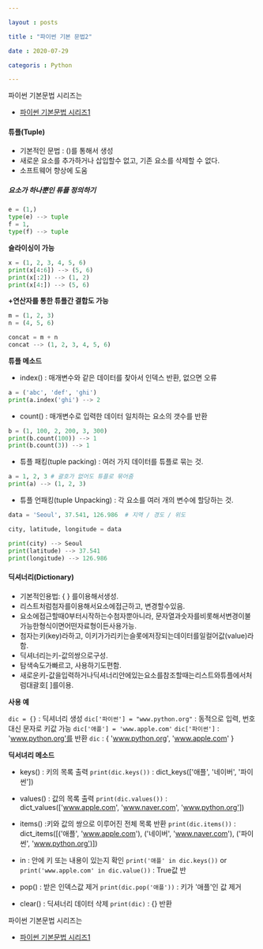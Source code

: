 ```yaml
---

layout : posts

title : "파이썬 기본 문법2"

date : 2020-07-29

categoris : Python

---
```


파이썬 기본문법 시리즈는
- [파이썬 기본문법 시리즈1](pkt369.github.io/pythonBasic1)



<h4>튜플(Tuple)</h4>

- 기본적인 문법 : ()를 통해서 생성
- 새로운 요소를 추가하거나 삽입할수 없고, 기존 요소를 삭제할 수 없다.
- 소프트웨어 향상에 도움

##### 요소가 하나뿐인 튜플 정의하기 #####
```Python
e = (1,)
type(e) --> tuple
f = 1,
type(f) --> tuple
```

**슬라이싱이 가능**
```Python
x = (1, 2, 3, 4, 5, 6)
print(x[4:6]) --> (5, 6)
print(x[:2]) --> (1, 2)
print(x[4:]) --> (5, 6)
```

**+연산자를 통한 튜플간 결합도 가능**
```Python
m = (1, 2, 3)
n = (4, 5, 6)

concat = m + n
concat --> (1, 2, 3, 4, 5, 6)
```

**튜플 메소드**
- index() : 매개변수와 같은 데이터를 찾아서 인덱스 반환, 없으면 오류
```Python
a = ('abc', 'def', 'ghi')
print(a.index('ghi') --> 2
```

- count() : 매개변수로 입력한 데이터 일치하는 요소의 갯수를 반환
```python
b = (1, 100, 2, 200, 3, 300)
print(b.count(100)) --> 1
print(b.count(3)) --> 1
```

- 튜플 패킹(tuple packing) : 여러 가지 데이터를 튜플로 묶는 것.
```python
a = 1, 2, 3 # 괄호가 없어도 튜플로 묶어줌
print(a) --> (1, 2, 3)
```

- 튜플 언패킹(tuple Unpacking) : 각 요소를 여러 개의 변수에 할당하는 것.
```python
data = 'Seoul', 37.541, 126.986  # 지역 / 경도 / 위도

city, latitude, longitude = data

print(city) --> Seoul
print(latitude) --> 37.541
print(longitude) --> 126.986
```

<h4>딕셔너리(Dictionary)</h4>

- 기본적인용법: { } 를이용해서생성.
- 리스트처럼첨자를이용해서요소에접근하고, 변경할수있음.
- 요소에접근할때0부터시작하는수첨자뿐아니라, 문자열과숫자를비롯해서변경이불가능한형식이면어떤자료형이든사용가능.
- 첨자는키(key)라하고, 이키가가리키는슬롯에저장되는데이터를일컬어값(value)라함.
- 딕셔너리는키-값의쌍으로구성.
- 탐색속도가빠르고, 사용하기도편함.
- 새로운키-값을입력하거나딕셔너리안에있는요소를참조할때는리스트와튜플에서처럼대괄호[ ]를이용.


**사용 예**

`dic = {}` : 딕셔너리 생성
`dic['파이썬'] = "www.python.org"` : 동적으로 입력, 번호대신 문자로 키값 가능
`dic['애플'] = 'www.apple.com'`
`dic['파이썬']` : 'www.python.org'를 반환
`dic` : { 'www.python.org', 'www.apple.com' }

**딕서녀리 메소드**

- keys() : 키의 목록 출력
`print(dic.keys())` : dict_keys(['애플', '네이버', '파이썬'])

- values() : 값의 목록 출력
`print(dic.values())` : dict_values(['www.apple.com', 'www.naver.com', 'www.python.org'])

- items() :키와 값의 쌍으로 이루어진 전체 목록 반환
`print(dic.items())` : dict_items([('애플', 'www.apple.com'), ('네이버', 'www.naver.com'), ('파이썬', 'www.python.org')])

- in : 안에 키 또는 내용이 있는지 확인
`print('애플' in dic.keys())` or `print('www.apple.com' in dic.value())` : True값 반

- pop() : 받은 인덱스값 제거
`print(dic.pop('애플'))` : 키가 '애플'인 값 제거

- clear() : 딕셔너리 데이터 삭제
`print(dic)` : {} 반환

파이썬 기본문법 시리즈는
- [파이썬 기본문법 시리즈1](pkt369.github.io/pythonBasic1)
